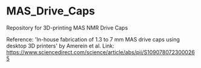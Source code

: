 # MAS_Drive_Caps
Repository for 3D-printing MAS NMR Drive Caps

Reference: 'In-house fabrication of 1.3 to 7 mm MAS drive caps using desktop 3D printers' by Amerein et al.
Link: https://www.sciencedirect.com/science/article/abs/pii/S1090780723000265

